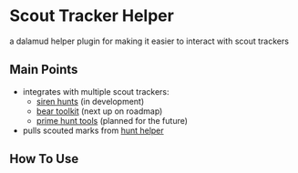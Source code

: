 # Scout Tracker Helper

a dalamud helper plugin for making it easier to interact with scout trackers

## Main Points

* integrates with multiple scout trackers:
	* [siren hunts](https://www.sirenhunts.com/scouting) (in development)
	* [bear toolkit](https://tracker.beartoolkit.com/train) (next up on roadmap)
	* [prime hunt tools](https://prime-hunt-tools.web.app/#/) (planned for the
		future)
* pulls scouted marks from
	[hunt helper](https://github.com/imaginary-png/HuntHelper)

## How To Use
